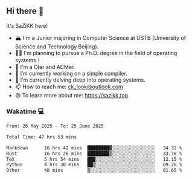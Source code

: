 ## Hi there 👋

It's SaZiKK here!

- 🏔️ I'm a Junior majoring in Computer Science  at USTB (University of Science and Technology Beijing).
- 🧑‍🎓 I'm planning to pursue a Ph.D. degree in the field of operating systems！
- 🚀 I'm a OIer and ACMer.
- 🔭 I’m currently working on a simple compiler.
- 🌱 I'm currently delving deep into operating systems.
- 📫 How to reach me: ck_look@outlook.com
- 😄 To learn more about me: https://sazikk.top

  
<!--
**SaZiKK/SaZiKK** is a ✨ _special_ ✨ repository because its `README.md` (this file) appears on your GitHub profile.

Here are some ideas to get you started:

- 🔭 I’m currently working on ...
- 🌱 I’m currently learning ...
- 👯 I’m looking to collaborate on ...
- 🤔 I’m looking for help with ...
- 💬 Ask me about ...
- 📫 How to reach me: ...
- 😄 Pronouns: ...
- ⚡ Fun fact: ...
-->

### Wakatime 💻

<!--START_SECTION:waka-->

```txt
From: 26 May 2025 - To: 25 June 2025

Total Time: 47 hrs 53 mins

Markdown      16 hrs 42 mins  ████████▓░░░░░░░░░░░░░░░░   34.32 %
Rust          16 hrs 26 mins  ████████▒░░░░░░░░░░░░░░░░   33.78 %
TeX           5 hrs 54 mins   ███░░░░░░░░░░░░░░░░░░░░░░   12.15 %
Python        4 hrs 30 mins   ██▒░░░░░░░░░░░░░░░░░░░░░░   09.26 %
Other         48 mins         ▒░░░░░░░░░░░░░░░░░░░░░░░░   01.65 %
```

<!--END_SECTION:waka-->
